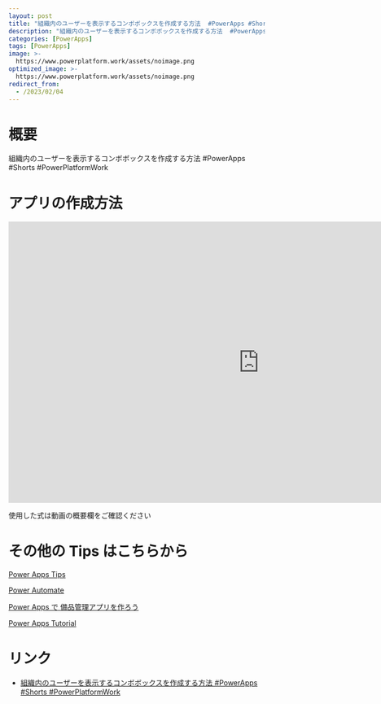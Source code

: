 ```yaml
---
layout: post
title: "組織内のユーザーを表示するコンボボックスを作成する方法  #PowerApps #Shorts #PowerPlatformWork"
description: "組織内のユーザーを表示するコンボボックスを作成する方法  #PowerApps #Shorts #PowerPlatformWorkを動画で分かりやすく解説"
categories: [PowerApps]
tags: [PowerApps]
image: >-
  https://www.powerplatform.work/assets/noimage.png
optimized_image: >-
  https://www.powerplatform.work/assets/noimage.png
redirect_from:
  - /2023/02/04
---
```



#  概要

組織内のユーザーを表示するコンボボックスを作成する方法  #PowerApps #Shorts #PowerPlatformWork


# アプリの作成方法

<iframe width="983" height="553" src="https://www.youtube.com/embed/ThGuNl4fR64" title="YouTube video player" frameborder="0" allow="accelerometer; autoplay; clipboard-write; encrypted-media; gyroscope; picture-in-picture" allowfullscreen></iframe>


使用した式は動画の概要欄をご確認ください


# その他の Tips はこちらから

[Power Apps Tips](https://www.youtube.com/watch?v=VrAQf3JQ7yM&list=PLVhFi1fb3DqakSLVMn22DDcySXh9jtzi- )


[Power Automate](https://www.youtube.com/watch?v=-YnJYT0ASEM&list=PLVhFi1fb3Dqbzic6GieqnLFgD3aTj-eHA)


[Power Apps で 備品管理アプリを作ろう](https://www.youtube.com/playlist?list=PLVhFi1fb3DqZM3HKb8Hea6XEL96990Fyn)


[Power Apps Tutorial](https://www.youtube.com/playlist?list=PLVhFi1fb3DqalxpL974VvAJvV4iWoSbe_)


# リンク


- [組織内のユーザーを表示するコンボボックスを作成する方法  #PowerApps #Shorts #PowerPlatformWork](https://www.youtube.com/watch?v=ThGuNl4fR64)

